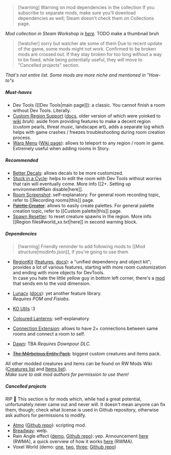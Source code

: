 > [!warning] Warning on mod dependencies in the collection
> If you subscribe to separate mods, make sure you'll download dependencies as well; Steam doesn't check them on Collections page.

*Mod collection in Steam Workshop is [here](https://steamcommunity.com/sharedfiles/filedetails/?id=3460033646).*
TODO make a thumbnail bruh

>[!watcher] sorry but watcher ate some of them
> Due to recent update of the game, some mods might not work.
> Confirmed to be broken mods are crossed out. If they stay broken for too long without a way to be fixed, while being potentially useful, they will move to "Cancelled projects" section.

*That's not entire list. Some mods are more niche and mentioned in "How-to"s*
##### Must-haves  
- Dev Tools ([[Dev Tools|main page]]): a classic. You cannot finish a room without Dev Tools. Literally.
- [Custom Region Support](https://steamcommunity.com/sharedfiles/filedetails/?id=2941565790) ([docs](https://github.com/Bro748/Custom-Regions/tree/dp-release), older version of which were yoinked to [wiki](https://rainworldmodding.miraheze.org/wiki/Custom_Regions_Support) *bruh*): aside from providing features to make a decent region (custom pearls, threat music, landscape art), adds a separate log which helps with game crashes / freezes troubleshooting during room creation process.   
- [Warp Menu](https://steamcommunity.com/sharedfiles/filedetails/?id=2920446893) ([Wiki page](https://rainworldmodding.miraheze.org/wiki/Warp)): allows to teleport to any region / room in game. Extremely useful when adding rooms in Story.

##### Recommended
- [Better Decals](https://steamcommunity.com/sharedfiles/filedetails/?id=3241776574): allows decals to be more customized.   
- [Stuck in a Cycle](https://steamcommunity.com/sharedfiles/filedetails/?id=3035801552): helps to edit the room with Dev Tools without worries that rain will eventually come. More info [[2+. Setting up environment#Rain disable|here]].  
- [Room Screenshot](https://steamcommunity.com/sharedfiles/filedetails/?id=3125783486): self-explanatory. For general room recording topic, refer to [[Recording rooms|this]] page.  
- ~~[Palette Creator](https://steamcommunity.com/sharedfiles/filedetails/?id=2959458351)~~: allows to easily create palettes. For general palette creation topic, refer to [[Custom palette|this]] page.  
- [Spawn Resetter](https://steamcommunity.com/sharedfiles/filedetails/?id=3232143310): to reset creature spawns in the region. More info [[Region files#world_xx.txt|here]] in second warning block.

##### Dependencies  
> [!warning] Friendly reminder to add following mods to [[Mod structure|modinfo.json]], if you're going to use them

- [RegionKit](https://steamcommunity.com/sharedfiles/filedetails/?id=2920439476) ([features](https://github.com/Rain-World-Modding/RegionKit/blob/main/README.md), [docs](https://github.com/Rain-World-Modding/RegionKit/tree/main/docs)): a "unified dependency and object kit"; provides a lot of various features, starting with more room customization and ending with more objects for DevTools.   
	In case you hate the little yellow guy in bottom left corner, there's a [mod](https://steamcommunity.com/sharedfiles/filedetails/?id=3141904462) that sends em to the void dimension.
- [Lunacy](https://steamcommunity.com/sharedfiles/filedetails/?id=2930814260) ([docs](https://github.com/Nacu0021/Lunacy)): yet another feature library.  
	*Requires POM and Fisiobs.*
- [KO Utils](https://steamcommunity.com/sharedfiles/filedetails/?id=3443204574) :3
- [Coloured Lanterns](https://steamcommunity.com/sharedfiles/filedetails/?id=3401635588): self-explanatory.  
- [Connection Extension](https://steamcommunity.com/sharedfiles/filedetails/?id=3458613978): allows to have 2+ connections between same rooms and connect a room to self.
- [Dawn](https://steamcommunity.com/sharedfiles/filedetails/?id=3417857252): TBA
	*Requires Downpour DLC.*

- ~~[The M4rbelous Entity Pack](https://steamcommunity.com/sharedfiles/filedetails/?id=3311812030)~~: biggest custom creatures and items pack.  

All other modded creatures and items can be found on RW Mods Wiki ([Creatures list](https://rainworldmods.miraheze.org/wiki/Creatures) and [Items list](https://rainworldmods.miraheze.org/wiki/Objects)).  
*Make sure to ask mod authors for permission to use them!*


##### Cancelled projects
RIP 🫡
This section is for mods which, while had a great potential, unfortunately never came out and never will.
It doesn't mean anyone can fix them, though; check what license is used in Github repository, otherwise ask authors for permissions to modify.
- [Atmo](https://steamcommunity.com/sharedfiles/filedetails/?id=2920450391) ([Github repo](https://github.com/thalber/Atmo)): scripting mod.
- [Breadway](https://steamcommunity.com/sharedfiles/filedetails/?id=2993825578): welp.
- Rain Angle effect ([demo](https://www.youtube.com/watch?v=8-oeALLoL4A), [Github repo](https://github.com/LudoCrypt/TurnRain)): yep.
	Announcement [here](https://discord.com/channels/1083481230839922688/1083483097145819348/1236746634235482122) (RWMA), a quick overview of how it works [here](https://discord.com/channels/1083481230839922688/1083485771949949019/1232426391522381875) (RWMA).
- Voxel World (demo: [one](https://www.youtube.com/watch?v=3lSxs1IKxeg), [two](https://www.youtube.com/watch?v=1c4yAcd2XWw), [three](https://www.youtube.com/watch?v=3lSxs1IKxeg); [Github repo](https://github.com/SlimeCubed/VoxelWorld))
